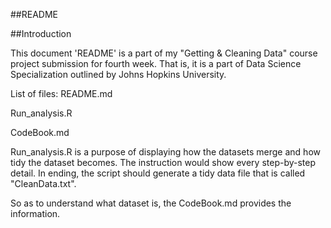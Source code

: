 ##README

##Introduction

This document 'README' is a part of my "Getting & Cleaning Data" course project submission for fourth week. That is, it is a part of Data Science Specialization outlined by Johns Hopkins University.


List of files:
README.md

Run_analysis.R 

CodeBook.md


Run_analysis.R is a purpose of displaying how the datasets merge and how tidy the dataset becomes. The instruction would show every step-by-step detail. In ending, the script should generate a tidy data file that is called "CleanData.txt".

So as to understand what dataset is, the CodeBook.md provides the information.

